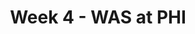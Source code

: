 ---
layout: game
title: Week 4 - WAS at PHI
season: 2010
game_id: 2010_04_WAS_PHI
away_team: WAS
home_team: PHI
---